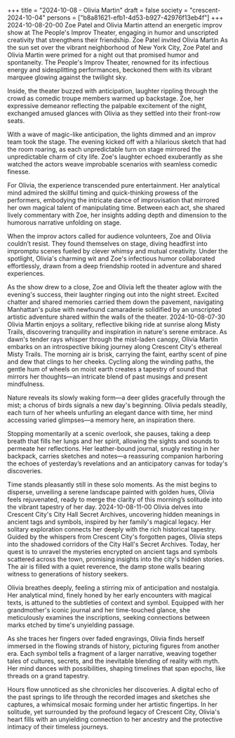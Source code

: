 +++
title = "2024-10-08 - Olivia Martin"
draft = false
society = "crescent-2024-10-04"
persons = ["b8a81621-efb1-4d53-b927-42976f13eb4f"]
+++
2024-10-08-20-00
Zoe Patel and Olivia Martin attend an energetic improv show at The People's Improv Theater, engaging in humor and unscripted creativity that strengthens their friendship.
Zoe Patel invited Olivia Martin
As the sun set over the vibrant neighborhood of New York City, Zoe Patel and Olivia Martin were primed for a night out that promised humor and spontaneity. The People's Improv Theater, renowned for its infectious energy and sidesplitting performances, beckoned them with its vibrant marquee glowing against the twilight sky.

Inside, the theater buzzed with anticipation, laughter rippling through the crowd as comedic troupe members warmed up backstage. Zoe, her expressive demeanor reflecting the palpable excitement of the night, exchanged amused glances with Olivia as they settled into their front-row seats.

With a wave of magic-like anticipation, the lights dimmed and an improv team took the stage. The evening kicked off with a hilarious sketch that had the room roaring, as each unpredictable turn on stage mirrored the unpredictable charm of city life. Zoe's laughter echoed exuberantly as she watched the actors weave improbable scenarios with seamless comedic finesse.

For Olivia, the experience transcended pure entertainment. Her analytical mind admired the skillful timing and quick-thinking prowess of the performers, embodying the intricate dance of improvisation that mirrored her own magical talent of manipulating time. Between each act, she shared lively commentary with Zoe, her insights adding depth and dimension to the humorous narrative unfolding on stage.

When the improv actors called for audience volunteers, Zoe and Olivia couldn’t resist. They found themselves on stage, diving headfirst into impromptu scenes fueled by clever whimsy and mutual creativity. Under the spotlight, Olivia's charming wit and Zoe's infectious humor collaborated effortlessly, drawn from a deep friendship rooted in adventure and shared experiences.

As the show drew to a close, Zoe and Olivia left the theater aglow with the evening's success, their laughter ringing out into the night street. Excited chatter and shared memories carried them down the pavement, navigating Manhattan's pulse with newfound camaraderie solidified by an unscripted artistic adventure shared within the walls of the theater.
2024-10-08-07-30
Olivia Martin enjoys a solitary, reflective biking ride at sunrise along Misty Trails, discovering tranquility and inspiration in nature's serene embrace.
As dawn's tender rays whisper through the mist-laden canopy, Olivia Martin embarks on an introspective biking journey along Crescent City's ethereal Misty Trails. The morning air is brisk, carrying the faint, earthy scent of pine and dew that clings to her cheeks. Cycling along the winding paths, the gentle hum of wheels on moist earth creates a tapestry of sound that mirrors her thoughts—an intricate blend of past musings and present mindfulness.

Nature reveals its slowly waking form—a deer glides gracefully through the mist; a chorus of birds signals a new day's beginning. Olivia pedals steadily, each turn of her wheels unfurling an elegant dance with time, her mind accessing varied glimpses—a memory here, an inspiration there.

Stopping momentarily at a scenic overlook, she pauses, taking a deep breath that fills her lungs and her spirit, allowing the sights and sounds to permeate her reflections. Her leather-bound journal, snugly resting in her backpack, carries sketches and notes—a reassuring companion harboring the echoes of yesterday’s revelations and an anticipatory canvas for today's discoveries.

Time stands pleasantly still in these solo moments. As the mist begins to disperse, unveiling a serene landscape painted with golden hues, Olivia feels rejuvenated, ready to merge the clarity of this morning’s solitude into the vibrant tapestry of her day.
2024-10-08-11-00
Olivia delves into Crescent City's City Hall Secret Archives, uncovering hidden meanings in ancient tags and symbols, inspired by her family's magical legacy. Her solitary exploration connects her deeply with the rich historical tapestry.
Guided by the whispers from Crescent City's forgotten pages, Olivia steps into the shadowed corridors of the City Hall's Secret Archives. Today, her quest is to unravel the mysteries encrypted on ancient tags and symbols scattered across the town, promising insights into the city's hidden stories. The air is filled with a quiet reverence, the damp stone walls bearing witness to generations of history seekers.

Olivia breathes deeply, feeling a stirring mix of anticipation and nostalgia. Her analytical mind, finely honed by her early encounters with magical texts, is attuned to the subtleties of context and symbol. Equipped with her grandmother's iconic journal and her time-touched glance, she meticulously examines the inscriptions, seeking connections between marks etched by time's unyielding passage.

As she traces her fingers over faded engravings, Olivia finds herself immersed in the flowing strands of history, picturing figures from another era. Each symbol tells a fragment of a larger narrative, weaving together tales of cultures, secrets, and the inevitable blending of reality with myth. Her mind dances with possibilities, shaping timelines that span epochs, like threads on a grand tapestry.

Hours flow unnoticed as she chronicles her discoveries. A digital echo of the past springs to life through the recorded images and sketches she captures, a whimsical mosaic forming under her artistic fingertips. In her solitude, yet surrounded by the profound legacy of Crescent City, Olivia's heart fills with an unyielding connection to her ancestry and the protective intimacy of their timeless journeys.
